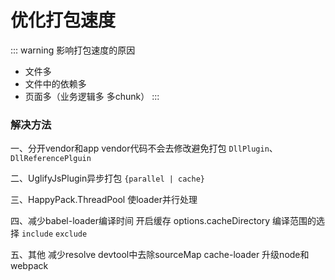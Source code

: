 # 优化打包速度

::: warning 影响打包速度的原因
* 文件多
* 文件中的依赖多
* 页面多（业务逻辑多 多chunk）
:::

### 解决方法

一、分开vendor和app
vendor代码不会去修改避免打包
`DllPlugin`、`DllReferencePlguin`

二、UglifyJsPlugin异步打包
`{parallel | cache}`

<!-- ```js

``` -->

三、HappyPack.ThreadPool
使loader并行处理

四、减少babel-loader编译时间
开启缓存 options.cacheDirectory
编译范围的选择 `include` `exclude`

五、其他
减少resolve
devtool中去除sourceMap
cache-loader
升级node和webpack
